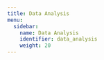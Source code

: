 ```yaml
---
title: Data Analysis
menu:
  sidebar:
    name: Data Analysis
    identifier: data_analysis
    weight: 20
---
```

